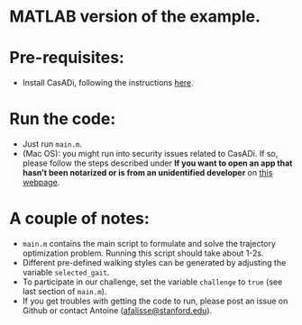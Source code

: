 MATLAB version of the example.
==============================

# Pre-requisites:
- Install CasADi, following the instructions [here](https://web.casadi.org/get/).

# Run the code:
- Just run `main.m`.
- (Mac OS): you might run into security issues related to CasADi. If so, please follow the steps described under **If you want to open an app that hasn’t been notarized or is from an unidentified developer** on [this webpage](https://support.apple.com/en-us/HT202491).


# A couple of notes:
- `main.m` contains the main script to formulate and solve the trajectory optimization problem. Running this script should take about 1-2s.
- Different pre-defined walking styles can be generated by adjusting the variable `selected_gait`.
- To participate in our challenge, set the variable `challenge` to `true` (see last section of `main.m`).
- If you get troubles with getting the code to run, please post an issue on Github or contact Antoine (afalisse@stanford.edu).
